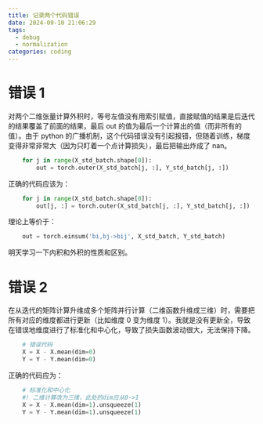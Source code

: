 ```yaml
---
title: 记录两个代码错误
date: 2024-09-10 21:06:29
tags:
  - debug
  - normalization
categories: coding
---
```


# 错误 1

对两个二维张量计算外积时，等号左值没有用索引赋值，直接赋值的结果是后迭代的结果覆盖了前面的结果，最后 out 的值为最后一个计算出的值（而非所有的值）。由于 python 的广播机制，这个代码错误没有引起报错，但随着训练，梯度变得非常非常大（因为只盯着一个点计算损失），最后把输出炸成了 nan。

```python
    for j in range(X_std_batch.shape[0]):
        out = torch.outer(X_std_batch[j, :], Y_std_batch[j, :])
```

正确的代码应该为：

```python
    for j in range(X_std_batch.shape[0]):
        out[j, :] = torch.outer(X_std_batch[j, :], Y_std_batch[j, :])

```

理论上等价于：

```python
    out = torch.einsum('bi,bj->bij', X_std_batch, Y_std_batch)
```

明天学习一下内积和外积的性质和区别。

# 错误 2

在从迭代的矩阵计算升维成多个矩阵并行计算（二维函数升维成三维）时，需要把所有对应的维度都进行更新（比如维度 0 变为维度 1）。我就是没有更新全，导致在错误地维度进行了标准化和中心化，导致了损失函数波动很大，无法保持下降。

```python
    # 错误代码
    X = X - X.mean(dim=0)
    Y = Y - Y.mean(dim=0)
```

正确的代码应为：

```python
    # 标准化和中心化
    #! 二维计算改为三维，此处的dim应从0->1
    X = X - X.mean(dim=1).unsqueeze(1)
    Y = Y - Y.mean(dim=1).unsqueeze(1)
```
